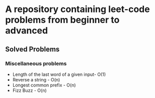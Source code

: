 # A repository containing leet-code problems from beginner to advanced

## Solved Problems
### Miscellaneous problems
- Length of the last word of a given input- O(1)
- Reverse a string - O(n)
- Longest common prefix - O(n)
- Fizz Buzz - O(n)
